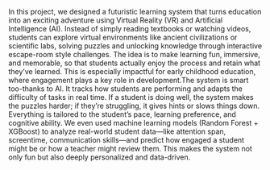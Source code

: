 In this project, we designed a futuristic learning system that turns education into an exciting adventure using Virtual Reality (VR) and Artificial Intelligence (AI). Instead of simply reading textbooks or watching videos, students can explore virtual environments like ancient civilizations or scientific labs, solving puzzles and unlocking knowledge through interactive escape-room style challenges. The idea is to make learning fun, immersive, and memorable, so that students actually enjoy the process and retain what they’ve learned. This is especially impactful for early childhood education, where engagement plays a key role in development.The system is smart too-thanks to AI. It tracks how students are performing and adapts the difficulty of tasks in real time. If a student is doing well, the system makes the puzzles harder; if they’re struggling, it gives hints or slows things down. Everything is tailored to the student’s pace, learning preference, and cognitive ability. We even used machine learning models (Random Forest + XGBoost) to analyze real-world student data—like attention span, screentime, communication skills—and predict how engaged a student might be or how a teacher might review them. This makes the system not only fun but also deeply personalized and data-driven.
